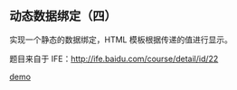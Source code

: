 ## 动态数据绑定（四）

实现一个静态的数据绑定，HTML 模板根据传递的值进行显示。

题目来自于 IFE：http://ife.baidu.com/course/detail/id/22

<a href="https://liu-xiao-cui.github.io/playground/dynamic-data-bind-4/" target="_blank">demo</a>
